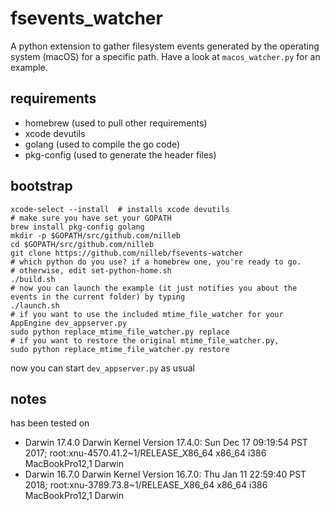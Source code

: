 # fsevents_watcher
A python extension to gather filesystem events generated by the operating system (macOS) for a specific path.
Have a look at `macos_watcher.py` for an example.

## requirements
- homebrew (used to pull other requirements)
- xcode devutils
- golang (used to compile the go code)
- pkg-config (used to generate the header files)

## bootstrap
```
xcode-select --install  # installs xcode devutils
# make sure you have set your GOPATH
brew install pkg-config golang
mkdir -p $GOPATH/src/github.com/nilleb
cd $GOPATH/src/github.com/nilleb
git clone https://github.com/nilleb/fsevents-watcher
# which python do you use? if a homebrew one, you're ready to go.
# otherwise, edit set-python-home.sh
./build.sh
# now you can launch the example (it just notifies you about the events in the current folder) by typing
./launch.sh
# if you want to use the included mtime_file_watcher for your AppEngine dev_appserver.py
sudo python replace_mtime_file_watcher.py replace
# if you want to restore the original mtime_file_watcher.py,
sudo python replace_mtime_file_watcher.py restore
```
now you can start `dev_appserver.py` as usual

## notes
has been tested on
- Darwin 17.4.0 Darwin Kernel Version 17.4.0: Sun Dec 17 09:19:54 PST 2017; root:xnu-4570.41.2~1/RELEASE_X86_64 x86_64 i386 MacBookPro12,1 Darwin
- Darwin 16.7.0 Darwin Kernel Version 16.7.0: Thu Jan 11 22:59:40 PST 2018; root:xnu-3789.73.8~1/RELEASE_X86_64 x86_64 i386 MacBookPro12,1 Darwin
